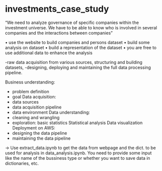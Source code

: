 # investments_case_study

“We need to analyze governance of specific companies within the investment universe. 
We have to be able to know who is involved in several companies and the interactions between companies”

• use the website to build companies and persons dataset
• build some analysis on dataset
• build a representation of the dataset
• you are free to use additional data to enhance the analysis

-raw data acquisition from various sources, structuring and building datasets,
-designing, deploying and maintaining the full data processing pipeline.

Business understanding: 
- problem definition
- goal
Data acquisition:
- data sources
- data acquisition pipeline 
- data environment
Data understanding:
- cleaning and wrangling
- exploration: basic statistics
Statistical analysis
Data visualization
Deployment on AWS:
- designing the data pipeline
- maintaining the data pipeline

-> Use extract_data.ipynb to get the data from webpage and the dict. to be used for analysis in data_analysis.ipynb. 
You need to provide some input like the name of the bussiness type or whether you want to save data in dictionaries, etc.
